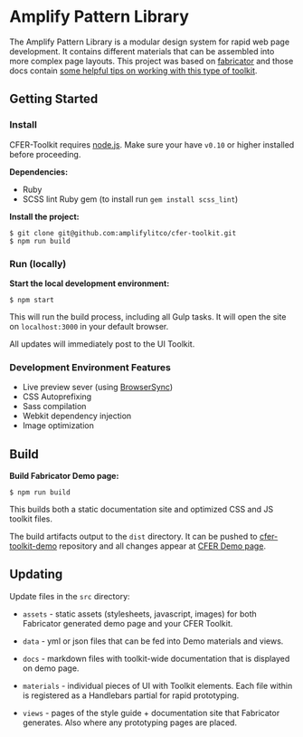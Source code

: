 # Amplify Pattern Library

The Amplify Pattern Library is a modular design system for rapid web page development. It contains different materials that can be assembled into more complex page layouts.
This project was based on [fabricator](https://github.com/fbrctr/fbrctr.github.io) and those docs contain [some helpful tips on working with this type of toolkit](http://fbrctr.github.io/getting-started/working-with-fabricator.html).

## Getting Started

### Install
CFER-Toolkit requires [node.js](http://nodejs.org). Make sure your have `v0.10` or higher installed before proceeding.

**Dependencies:**
- Ruby
- SCSS lint Ruby gem (to install run `gem install scss_lint`)

**Install the project:**

```
$ git clone git@github.com:amplifylitco/cfer-toolkit.git
$ npm run build
```

### Run (locally)

**Start the local development environment:**
```
$ npm start
```

This will run the build process, including all Gulp tasks.  It will open the site on ```localhost:3000``` in your default browser.

All updates will immediately post to the UI Toolkit.

### Development Environment Features

- Live preview sever (using [BrowserSync](http://www.browsersync.io/))
- CSS Autoprefixing
- Sass compilation
- Webkit dependency injection
- Image optimization

## Build

**Build Fabricator Demo page:**

```
$ npm run build
```

This builds both a static documentation site and optimized CSS and JS toolkit files.

The build artifacts output to the `dist` directory. It can be pushed to [cfer-toolkit-demo](https://github.com/amplifylitco/cfer-toolkit-demo) repository and all changes appear at [CFER Demo page](https://amplifylitco.github.io/cfer-toolkit-demo/).

## Updating

Update files in the `src` directory:

- `assets` - static assets (stylesheets, javascript, images) for both Fabricator generated demo page and your CFER Toolkit.

- `data` - yml or json files that can be fed into Demo materials and views.

- `docs` - markdown files with toolkit-wide documentation that is displayed on demo page.

- `materials` - individual pieces of UI with Toolkit elements. Each file within is registered as a Handlebars partial for rapid prototyping.

- `views` - pages of the style guide + documentation site that Fabricator generates. Also where any prototyping pages are placed.

